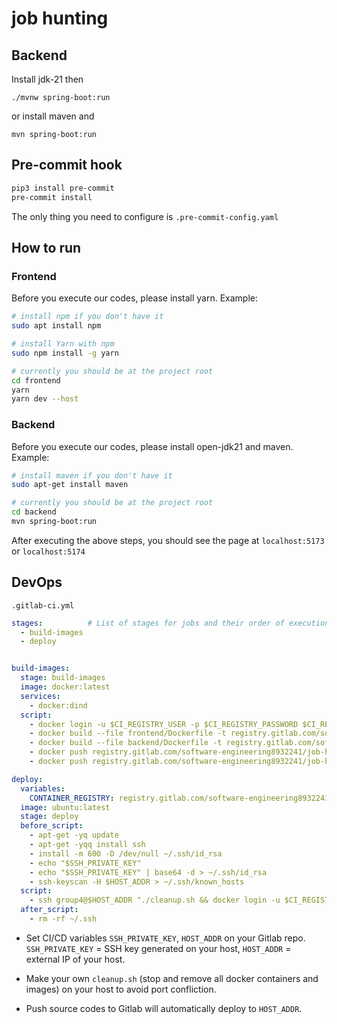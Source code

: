 # job hunting


## Backend
Install jdk-21 then
```
./mvnw spring-boot:run
```
or install maven and
```
mvn spring-boot:run
```



## Pre-commit hook

```bash
pip3 install pre-commit
pre-commit install
```

The only thing you need to configure is `.pre-commit-config.yaml`





## How to run

### Frontend

Before you execute our codes, please install yarn.
Example:
```bash
# install npm if you don't have it
sudo apt install npm

# install Yarn with npm
sudo npm install -g yarn
```

```bash
# currently you should be at the project root
cd frontend
yarn
yarn dev --host
```



### Backend

Before you execute our codes, please install open-jdk21 and maven.
Example:
```bash
# install maven if you don't have it
sudo apt-get install maven
```

```bash
# currently you should be at the project root
cd backend
mvn spring-boot:run
```



After executing the above steps, you should see the page at `localhost:5173` or `localhost:5174`





## DevOps

`.gitlab-ci.yml`

```yaml
stages:          # List of stages for jobs and their order of execution
  - build-images
  - deploy


build-images:
  stage: build-images
  image: docker:latest
  services:
    - docker:dind
  script:
    - docker login -u $CI_REGISTRY_USER -p $CI_REGISTRY_PASSWORD $CI_REGISTRY
    - docker build --file frontend/Dockerfile -t registry.gitlab.com/software-engineering8932241/job-hunting:frontend_image_$CI_COMMIT_SHORT_SHA .
    - docker build --file backend/Dockerfile -t registry.gitlab.com/software-engineering8932241/job-hunting:backend_image_$CI_COMMIT_SHORT_SHA .
    - docker push registry.gitlab.com/software-engineering8932241/job-hunting:frontend_image_$CI_COMMIT_SHORT_SHA
    - docker push registry.gitlab.com/software-engineering8932241/job-hunting:backend_image_$CI_COMMIT_SHORT_SHA

deploy:
  variables:
    CONTAINER_REGISTRY: registry.gitlab.com/software-engineering8932241/job-hunting
  image: ubuntu:latest
  stage: deploy
  before_script:
    - apt-get -yq update
    - apt-get -yqq install ssh
    - install -m 600 -D /dev/null ~/.ssh/id_rsa
    - echo "$SSH_PRIVATE_KEY"
    - echo "$SSH_PRIVATE_KEY" | base64 -d > ~/.ssh/id_rsa
    - ssh-keyscan -H $HOST_ADDR > ~/.ssh/known_hosts
  script:
    - ssh group4@$HOST_ADDR "./cleanup.sh && docker login -u $CI_REGISTRY_USER -p $CI_REGISTRY_PASSWORD $CI_REGISTRY && docker pull $CONTAINER_REGISTRY:frontend_image_$CI_COMMIT_SHORT_SHA && docker run -d -t --name frontend_$CI_COMMIT_SHORT_SHA -p 5173:5173 $CONTAINER_REGISTRY:frontend_image_$CI_COMMIT_SHORT_SHA && docker pull $CONTAINER_REGISTRY:backend_image_$CI_COMMIT_SHORT_SHA && docker run -d -t --name backend_$CI_COMMIT_SHORT_SHA -p 8005:8005 $CONTAINER_REGISTRY:backend_image_$CI_COMMIT_SHORT_SHA && docker exec -d backend_$CI_COMMIT_SHORT_SHA mvn spring-boot:run && docker exec -d frontend_$CI_COMMIT_SHORT_SHA yarn dev --host && exit"
  after_script:
    - rm -rf ~/.ssh

```

- Set CI/CD variables `SSH_PRIVATE_KEY`, `HOST_ADDR` on your Gitlab repo. `SSH_PRIVATE_KEY` = SSH key generated on your host, `HOST_ADDR` = external IP of your host. 
- Make your own `cleanup.sh` (stop and remove all docker containers and images) on your host to avoid port confliction.

- Push source codes to Gitlab will automatically deploy to `HOST_ADDR`.
